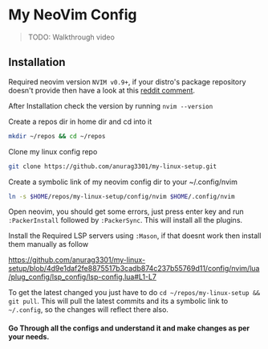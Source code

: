 # My NeoVim Config

> TODO: Walkthrough video

## Installation

Required neovim version `NVIM v0.9+`, if your distro's package repository doesn't provide then have a look at this [reddit comment](https://www.reddit.com/r/neovim/comments/f9661m/comment/fipokxi/?utm_source=share&utm_medium=web2x&context=3).

After Installation check the version by running `nvim --version`

Create a repos dir in home dir and cd into it
```sh
mkdir ~/repos && cd ~/repos
```

Clone my linux config repo
```sh
git clone https://github.com/anurag3301/my-linux-setup.git
```

Create a symbolic link of my neovim config dir to your ~/.config/nvim
```sh
ln -s $HOME/repos/my-linux-setup/config/nvim $HOME/.config/nvim
```

Open neovim, you should get some errors, just press enter key and run `:PackerInstall` followed by `:PackerSync`. This will install all the plugins.

Install the Required LSP servers using `:Mason`, if that doesnt work then install them manually as follow

https://github.com/anurag3301/my-linux-setup/blob/4d9e1daf2fe8875517b3cadb874c237b55769d11/config/nvim/lua/plug_config/lsp_config/lsp-config.lua#L1-L7

To get the latest changed you just have to do `cd ~/repos/my-linux-setup && git pull`. This will pull the latest commits and its a symbolic link to `~/.config`, so the changes will reflect there also.

#### Go Through all the configs and understand it and make changes as per your needs.
